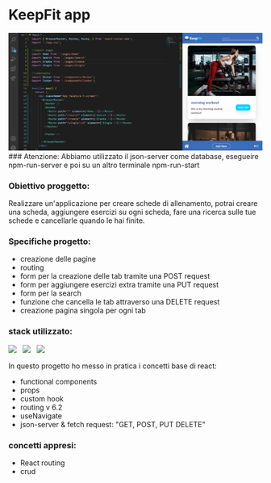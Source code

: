 # KeepFit app
<img src="https://github.com/SebastianHornoi/react-KeepFit-app/blob/master/public/img/keepFit.png" />
### Atenzione: 
Abbiamo utilizzato il json-server come database, esegueire npm-run-server e poi su un altro terminale npm-run-start

### Obiettivo proggetto: 
Realizzare un'applicazione per creare schede di allenamento, potrai creare una scheda, aggiungere esercizi su ogni scheda, fare una ricerca sulle tue schede e cancellarle quando le hai finite.

### Specifiche progetto: 
- creazione delle pagine
- routing
- form per la creazione delle tab tramite una POST request
- form per aggiungere esercizi extra tramite una PUT request
- form per la search
- funzione che cancella le tab attraverso una DELETE request
- creazione pagina singola per ogni tab

### stack utilizzato:
<p>
 <img src="https://www.vectorlogo.zone/logos/reactjs/reactjs-ar21.svg" height="50" /> &nbsp
 <img src="https://www.vectorlogo.zone/logos/tailwindcss/tailwindcss-icon.svg" height="50" /> &nbsp
 <img src="https://www.vectorlogo.zone/logos/visualstudio_code/visualstudio_code-icon.svg" height="50" />
</p>

In questo progetto ho messo in pratica i concetti base di react:
 * functional components
 * props
 * custom hook
 * routing v 6.2
 * useNavigate
 * json-server & fetch request: "GET, POST, PUT DELETE"
                     
### concetti appresi:                   
* React routing
* crud

